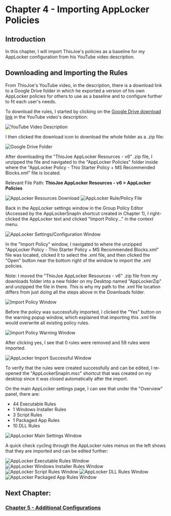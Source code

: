 # Chapter 4 - Importing AppLocker Policies

## Introduction

In this chapter, I will import ThioJoe's policies as a baseline for my AppLocker configuration from his YouTube video description.

## Downloading and Importing the Rules

From ThioJoe's YouTube video, in the description, there is a download link to a Google Drive folder in which he exported a version of his own AppLocker policies for others to use as a baseline and to configure further to fit each user's needs.

To download the rules, I started by clicking on the [Google Drive download link](https://drive.google.com/file/d/1RwZJeYjuvaY-xvF1zhEWT8WHrfOs0Jaz/view) in the YouTube video's description:

![YouTube Video Description](/Images/AL-img24.png)

I then clicked the download icon to download the whole folder as a .zip file:

![Google Drive Folder](/Images/AL-img25.png)

After downloading the "ThioJoe AppLocker Resources - v6" .zip file, I unzipped the file and navigated to the "AppLocker Policies" folder inside where the "AppLocker Policy - Thio Starter Policy + MS Recommended Blocks.xml" file is located.

Relevant File Path: **ThioJoe AppLocker Resources - v6 > AppLocker Policies**

![AppLocker Resources Download](/Images/AL-img26.png)
![AppLocker Rule/Policy File](/Images/AL-img27.png)

Back in the AppLocker settings window in the Group Policy Editor (Accessed by the AppLockerSnapIn shortcut created in Chapter 1), I right-clicked the AppLocker text and clicked "Import Policy..." in the context menu.

![AppLocker Settings/Configuration Window](/Images/AL-img28.png)

In the "Import Policy" window, I navigated to where the unzipped "AppLocker Policy - Thio Starter Policy + MS Recommended Blocks.xml" file was located, clicked it to select the .xml file, and then clicked the "Open" button near the bottom right of the window to import the .xml policies.

Note: I moved the "ThioJoe AppLocker Resources - v6" .zip file from my downloads folder into a new folder on my Desktop named "AppLockerZip" and unzipped the file in there. This is why my path to the .xml file location differs from just doing all the steps above in the Downloads folder.

![Import Policy Window](/Images/AL-img29.png)

Before the policy was successfully imported, I clicked the "Yes" button on the warning popup window, which explained that importing this .xml file would overwrite all existing policy rules.

![Import Policy Warning Window](/Images/AL-img30.png)

After clicking yes, I see that 0 rules were removed and 59 rules were imported.

![AppLocker Import Successful Window](/Images/AL-img31.png)

To verify that the rules were created successfully and can be edited, I re-opened the "AppLockerSnapIn.msc" shortcut that was created on my desktop since it was closed automatically after the import.

On the main AppLocker settings page, I can see that under the "Overview" panel, there are:
- 44 Executable Rules
- 1 Windows Installer Rules
- 3 Script Rules
- 1 Packaged App Rules
- 10 DLL Rules

![AppLocker Main Settings Window](/Images/AL-img32.png)

A quick check cycling through the AppLocker rules menus on the left shows that they are imported and can be edited further:

![AppLocker Executable Rules Window](/Images/AL-img33.png)
![AppLocker Windows Installer Rules Window](/Images/AL-img34.png)
![AppLocker Script Rules Window](/Images/AL-img35.png)
![AppLocker DLL Rules Window](/Images/AL-img36.png)
![AppLocker Packaged App Rules Window](/Images/AL-img37.png)

## Next Chapter: 
### [Chapter 5 - Additional Configurations](/Chapters/Chapter5_AdditionalConfigurations.md)
